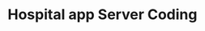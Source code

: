 # Hospital app Server Coding

<!--1. npm init  -->
<!-- modules -->
<!-- 2. npm install express -->
<!-- 3. npm i nodemon -->
<!-- 4. npm i express morgan -->
